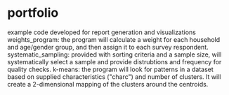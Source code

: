 # portfolio
example code developed for report generation and visualizations
weights_program: the program will calculate a weight for each household and age/gender group, and then assign it to each survey respondent.
systematic_sampling: provided with sorting criteria and a sample size, will systematically select a sample and provide distrubtions and frequency for quality checks.
k-means: the program will look for patterns in a dataset based on supplied characteristics ("charc") and number of clusters. It will create a 2-dimensional mapping of the clusters around the centroids.

